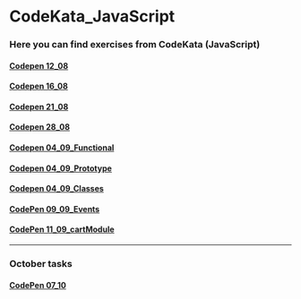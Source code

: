 # CodeKata_JavaScript
### Here you can find exercises from CodeKata (JavaScript)

#### [Codepen 12_08](https://codepen.io/nvkuznetsova/pen/OKBwop)
#### [Codepen 16_08](https://codepen.io/nvkuznetsova/pen/oNvxPzq)
#### [Codepen 21_08](https://codepen.io/nvkuznetsova/pen/WNeoeKG)
#### [Codepen 28_08](https://codepen.io/nvkuznetsova/pen/PoYmxgw)
#### [Codepen 04_09_Functional](https://codepen.io/nvkuznetsova/pen/OJLxKyd)
#### [Codepen 04_09_Prototype](https://codepen.io/nvkuznetsova/pen/BaBmQeZ)
#### [Codepen 04_09_Classes](https://codepen.io/nvkuznetsova/pen/MWgOJjL)
#### [CodePen 09_09_Events](https://codepen.io/nvkuznetsova/pen/wvwyyGL)
#### [CodePen 11_09_cartModule](https://codepen.io/nvkuznetsova/pen/yLBKwKp)
-----
### October tasks
#### [CodePen 07_10](https://codepen.io/nvkuznetsova/pen/rNNNXWL)

